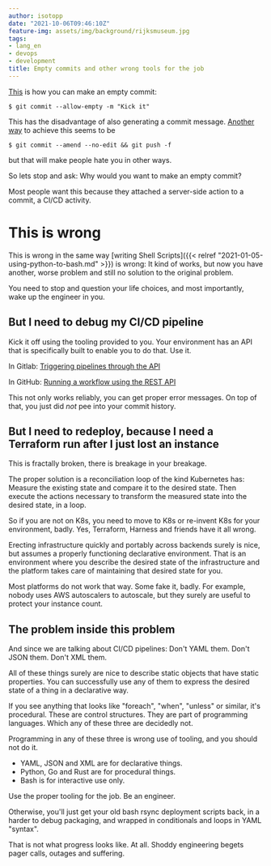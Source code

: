 ```yaml
---
author: isotopp
date: "2021-10-06T09:46:10Z"
feature-img: assets/img/background/rijksmuseum.jpg
tags:
- lang_en
- devops
- development
title: Empty commits and other wrong tools for the job
---
```


[This]( https://twitter.com/akrey/status/1445656529877680129) is how you can make an empty commit:

```console
$ git commit --allow-empty -m "Kick it"
```

This has the disadvantage of also generating a commit message.
[Another way]( https://twitter.com/akrey/status/1445656529877680129) to achieve this seems to be

```console
$ git commit --amend --no-edit && git push -f
```

but that will make people hate you in other ways.

So lets stop and ask:
Why would you want to make an empty commit?

Most people want this because they attached a server-side action to a commit, a CI/CD activity.

# This is wrong

This is wrong in the same way [writing Shell Scripts]({{< relref "2021-01-05-using-python-to-bash.md" >}}) is wrong:
It kind of works, but now you have another, worse problem and still no solution to the original problem.

You need to stop and question your life choices, and most importantly, wake up the engineer in you.

## But I need to debug my CI/CD pipeline

Kick it off using the tooling provided to you.
Your environment has an API that is specifically built to enable you to do that.
Use it.

In Gitlab:
[Triggering pipelines through the API ](https://docs.gitlab.com/ee/ci/triggers/)

In GitHub:
[Running a workflow using the REST API](https://docs.github.com/en/actions/managing-workflow-runs/manually-running-a-workflow#running-a-workflow-using-the-rest-api)

This not only works reliably, you can get proper error messages.
On top of that, you just did *not* pee into your commit history.

## But I need to redeploy, because I need a Terraform run after I just lost an instance

This is fractally broken, there is breakage in your breakage.

The proper solution is a reconciliation loop of the kind Kubernetes has: Measure the existing state and compare it to the desired state. Then execute the actions necessary to transform the measured state into the desired state, in a loop. 

So if you are not on K8s, you need to move to K8s or re-invent K8s for your environment, badly.
Yes, Terraform, Harness and friends have it all wrong.

Erecting infrastructure quickly and portably across backends surely is nice, but assumes a properly functioning declarative environment.
That is an environment where you describe the desired state of the infrastructure and the platform takes care of maintaining that desired state for you.

Most platforms do not work that way.
Some fake it, badly.
For example, nobody uses AWS autoscalers to autoscale, but they surely are useful to protect your instance count.

## The problem inside this problem

And since we are talking about CI/CD pipelines:
Don't YAML them. Don't JSON them. Don't XML them.

All of these things surely are nice to describe static objects that have static properties.
You can successfully use any of them to express the desired state of a thing in a declarative way.

If you see anything that looks like "foreach", "when", "unless" or similar, it's procedural.
These are control structures.
They are part of programming languages.
Which any of these three are decidedly not.

Programming in any of these three is wrong use of tooling, and you should not do it.

- YAML, JSON and XML are for declarative things.
- Python, Go and Rust are for procedural things.
- Bash is for interactive use only.

Use the proper tooling for the job.
Be an engineer.

Otherwise, you'll just get your old bash rsync deployment scripts back, in a harder to debug packaging, and wrapped in conditionals and loops in YAML "syntax".

That is not what progress looks like.
At all.
Shoddy engineering begets pager calls, outages and suffering.

